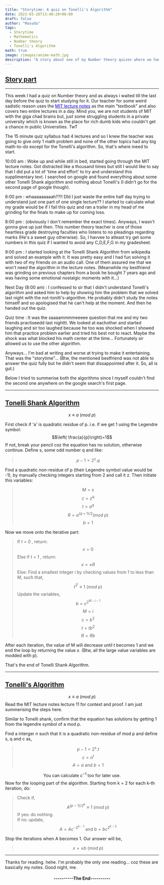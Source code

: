 ```yaml
---
title: "Storytime: A quiz on Tonelli's Algorithm"
date: 2023-03-26T13:48:28+06:00
draft: false
author: "Masuda"
tags:
  - Storytime
  - Mathematics
  - Number theory
  - Tonelli's Algorithm
math: true
image: /images/anime-math.jpg
description: "A story about one of my Number theory quizes where we had to solve a square root mod problem using the Tonelli's algorithm (Not Tonelli Shank Algorithm)"
---
```

## <u>Story part</u>
<hr>

This week I had a quiz on Number theory and as always i waited till the last day before the quiz to start studying for it. Our teacher for some weird sadistic reason uses the [<span style="color:blue">MIT lecture notes</span>](https://ocw.mit.edu/courses/18-781-theory-of-numbers-spring-2012/pages/lecture-notes/) as the main "textbook" and also covers two entire lectures in a day. Mind you, we are not students of MIT with the giga chad brains but, just some struggling students in a private university which is known as the place for rich dumb kids who couldn't get a chance in public Universities. TwT

The 15 minute quiz syllabus had 4 lectures and so I knew the teacher was going to give only 1 math problem and none of the other topics had any big math-to-do except for the Tonelli's algorithm. So, that's where ineed to  start.

10:00 am : Woke up and while still in bed, started going through the MIT lecture notes. Got distracted like a thousand times but still I would like to say that I did put a lot of 'time and effort' to try and understand this supplimentary text. I searched on google and found everything about some other Tonelli Shank algorithm and nothing about Tonelli's (I didn't go for the second page of google though). 

6:00 pm : whaaaaaaaaah??!! DId I just waste the entire half day trying to understand just one part of one single lecture?? I started to calculate what my grade would be if I fail this quiz and ran a trailer in my head of me grinding for the finals to make up for coming loss.

8:00 pm : (obviously I don't remember the exact times). Anyways, I wasn't gonna give up just then. This number theory teacher is one of those heartless grade destroying faculties who listens to no pleadings regarding marks (He's a sweet guy otherwise). So, I havvee to atleast try get some numbers in this quiz if I wanted to avoid any C,D,E,F,G in my gradesheet.

9:00 pm : I started looking at the Tonelli Shank Algorithm from wikipedia and solved an example with it. It was pretty easy and I had fun solving it with two of my friends on an audio call. One of them assured me that we won't need the algorithm in the lecture notes. (Meanwhile my bestfriend was grinding on previous chapters from a book he bought 7 years ago and was having some emotional nostalgic moments with it...)

Next Day (8:00 am) : I confessed to sir that I didn't understand Tonelli's algorithm and asked him to help by showing him the problem that we solved last night with the not-tonilli's-algorithm. He probably didn't study the notes himself and so apologised that he can't help at the moment. And then he handed out the quiz. 

Quiz time : It was the saaaammmmeeeee question that me and my two friends practiseedd last nighttt. We looked at eachother and started laughing and sir too laughed because he too was shocked when I showed him that practice problem earlier and tried his best not to react. Maybe the shock was what blocked his math center at the time... Fortunately sir allowed us to use the other algorithm.

Anyways... I'm bad at writing and worse at trying to make it entertaining. That was the "storytime"... (Btw, the mentioned bestfriend was not able to answer the quiz fully but he didn't seem that dissappointed after it. So, all is gut.)

Below I tried to summerise both the algorithms since I myself couldn't find the second one anywhere on the google search's first page. 
<hr>

## <u>Tonelli Shank Algorithm</u>
$$x \equiv a \ (mod \ p)$$

First check if 'a' is quadratic residue of p. i.e. if we get 1 using the Legendre symbol:
$$\left( \frac{a}{p}\right)=1$$
If not, break your pencil coz the equation has no solution, otherwise continue.
Define s, some odd number q  and like:
> $$p-1=2^s.q$$

Find a quadratic non-residue of p (their Legendre symbol value would be -1), by manually checking integers starting from 2 and call it z. Then initiate this variables:
> $$M=s$$ 
$$c=z^q$$
$$ t=a^q $$
$$ R=a^{{(q+1)}/{2}}(mod\ p)$$
$$b=1$$

Now we move onto the iterative part:

> If  *t = 0* , return:
$$ x = 0$$
Else if *t = 1* , return:
$$ x=\pm R $$
Else: Find a smallest integer *i* by checking values from 1 to less than M, such that,
$$t^{2^i}\equiv 1\ (mod \ p)$$
Update the variables,
$$b=c^{2^{M-i-1}}$$
$$M=i$$
$$c=b^2$$
$$t=tb^2$$
$$R=Rb$$

After each iteration, the value of M will decrease until t becomes 1 and we end the loop by returning the value *x*.
(Btw, all the large value variables are modded with p).

That's the end of Tonelli Shank Algorithm.

<hr>

## <u>Tonelli's Algorithm</u>
$$x \equiv a \ (mod \ p)$$
Read the MIT lecture notes lecture 11 for context and proof. I am just summerising the steps here.

Similar to Tonelli shank, confirm that the equation has solutions by getting 1 from the legendre symbol of a mod p.

Find a interger *n* such that it is a quadratic non-residue of mod p and define s, q and c as,
> $$p-1=2^s.t$$
$$c=n^t$$
$$A=a \text{ and } b=1$$

$$\text{You can calculate } c^{-1} \text{  too for later use.} $$
Now for the looping part of the algorithm. Starting from k = 2 for each k-th iteration, do:
> Check if,
$$A^{{(p-1)}/{2^k}} \equiv 1 \ (mod \ p)$$
If yes: do nothing. \
If no: update,
$$A=Ac^{-2^{k-1}} \text{ and } b=bc^{2^{k-2}}$$ 

Stop the iterations when A becomes 1. Our answer will be,
> $$x=\pm b \ (mod \ p)$$

<hr>

Thanks for reading. hehe. I'm probably the only one reading... coz these are basically my notes. Good night, me.
<h4> <p style="text-align: center;">----------The End----------</p> <h4>



